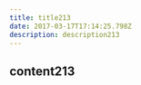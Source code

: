 ```yaml
---
title: title213
date: 2017-03-17T17:14:25.798Z
description: description213
---
```


## content213
  
